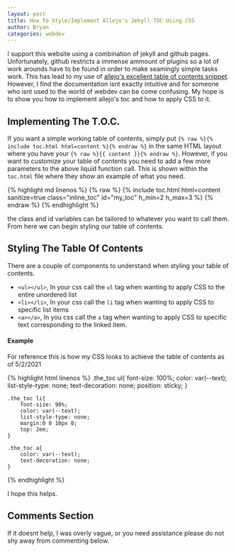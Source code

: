 ```yaml
---
layout: post
title: How To Style/Implement Allejo's Jekyll-TOC Using CSS
author: Bryan
categories: webdev 
---
```

I support this website using a combination of jekyll and github pages. Unfortunately, github restricts a immense ammount of plugins so a lot of work arounds have to be found in order to make seamingly simple tasks work. This has lead to my use of [allejo's excellent table of contents snippet](https://github.com/allejo/jekyll-toc). However, I find the documentation isnt exactly intuitive and for someone who isnt used to the world of webdev can be come confusing. My hope is to show you how to implement allejo's toc and how to apply CSS to it. 

## Implementing The T.O.C.
If you want a simple working table of contents, simply put `{% raw %}{% include toc.html html=content %}{% endraw %}` in the same HTML layout where you have  your `{% raw %}{{ content }}{% endraw %}`. However, if you want to customize your table of contents you need to add a few more parameters to the above liquid function call. This is shown within the `toc.html` file where they show an example of what you need.

{% highlight md linenos %}
    {% raw %}
        {% include toc.html html=content sanitize=true class="inline_toc" id="my_toc" h_min=2 h_max=3 %}
    {% endraw %} 
{% endhighlight %}

the class and id variables can be tailored to whatever you want to call them. From here we can begin styling our table of contents. 

## Styling The Table Of Contents
There are a couple of components to understand when styling your table of contents. 
* `<ul></ul>`, In your css call the `ul` tag when wanting to apply CSS to the entire unordered list
* `<li></li>`, In your css call the `li` tag when wanting to apply CSS to specific list items
* `<a></a>`, In you css call the `a` tag when wanting to apply CSS to specific text corresponding to the linked item. 

#### Example
For reference this is how my CSS looks to achieve the table of contents as of 5/2/2021

{% highlight html linenos %}
    .the_toc ul{
        font-size: 100%;
        color: var(--text);
        list-style-type: none;
        text-decoration: none;
        position: sticky;
    }

    .the_toc li{
        font-size: 90%;
        color: var(--text);
        list-style-type: none;
        margin:0 0 10px 0;
        top: 2em;
    }

    .the_toc a{
        color: var(--text);
        text-decoration: none;
    }
{% endhighlight %}

I hope this helps.

## Comments Section
If it doesnt help, I was overly vague, or you need assistance please do not shy away from commenting below.
